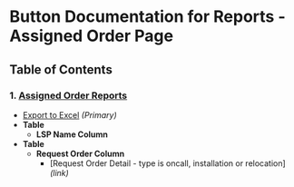 # Button Documentation for Reports - Assigned Order Page

## Table of Contents

### 1. [Assigned Order Reports](#reports-assigned-order-reports)

- [Export to Excel](#reports-assigned-order-reports-export-to-excel-button) *(Primary)*
- **Table**
  - **LSP Name Column**
- **Table**
  - **Request Order Column**
    - [Request Order Detail - type is oncall, installation or relocation] *(link)*
